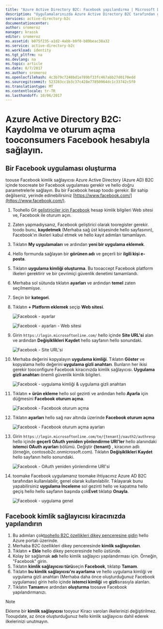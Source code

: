 ```yaml
---
title: "Azure Active Directory B2C: Facebook yapılandırma | Microsoft Docs"
description: "Uygulamalarınızda Azure Active Directory B2C tarafından güvenliği sağlanan Facebook hesaplarıyla kaydolma ve oturum açma tooconsumers sağlar."
services: active-directory-b2c
documentationcenter: 
author: sromeroz
manager: krassk
editor: sromeroz
ms.assetid: b875f235-a1d2-4abb-b9f0-b89beac38a32
ms.service: active-directory-b2c
ms.workload: identity
ms.tgt_pltfrm: na
ms.devlang: na
ms.topic: article
ms.date: 8/7/2017
ms.author: sromeroz
ms.openlocfilehash: 4c3b79c7248bd1e789bf33fc467abb27d0170edd
ms.sourcegitcommit: 523283cc1b3c37c428e77850964dc1c33742c5f0
ms.translationtype: MT
ms.contentlocale: tr-TR
ms.lasthandoff: 10/06/2017
---
```

# <a name="azure-active-directory-b2c-provide-sign-up-and-sign-in-tooconsumers-with-facebook-accounts"></a>Azure Active Directory B2C: Kaydolma ve oturum açma tooconsumers Facebook hesabıyla sağlayın.
## <a name="create-a-facebook-application"></a>Bir Facebook uygulaması oluşturma
toouse Facebook kimlik sağlayıcısı Azure Active Directory (Azure AD) B2C içinde toocreate bir Facebook uygulaması gerekir ve hello doğru parametrelerle sağlayın. Bu bir Facebook hesap toodo gerekir. Bir sahip değilseniz, yerinde edinebilirsiniz [https://www.facebook.com/](https://www.facebook.com/).

1. Toohello Git [geliştiriciler için Facebook](https://developers.facebook.com/) hesap kimlik bilgileri Web sitesi ve, Facebook ile oturum açın.
2. Zaten yapmadıysanız, Facebook geliştirici olarak tooregister gerekir. toodo bunu, **kaydetmek** (Merhaba sağ üst köşesinde hello sayfasının), Facebook'ın ilkeleri kabul etmek ve hello kayıt adımları tamamlayın.
3. Tıklatın **My uygulamaları** ve ardından **yeni bir uygulama eklemek**. 
4. Hello formunda sağlayan bir **görünen adı** ve geçerli bir **ilgili kişi e-posta**.
5. Tıklatın **uygulama kimliği oluşturma**. Bu tooaccept Facebook platform ilkeleri gerektirir ve bir çevrimiçi güvenlik denetimi tamamlandı.
6. Merhaba sol sütunda tıklatın **ayarları** ve ardından **temel** zaten seçilmemişse.
7. Seçin bir **kategori**. 
8. Tıklatın **+ Platform eklemek** seçip **Web sitesi**.
   
    ![Facebook - ayarlar](./media/active-directory-b2c-setup-fb-app/fb-settings.png)
   
    ![Facebook - ayarları - Web sitesi](./media/active-directory-b2c-setup-fb-app/fb-website.png)
9. Girin `https://login.microsoftonline.com/` hello içinde **Site URL'si** alan ve ardından **Değişiklikleri Kaydet** hello sayfanın hello sonundaki.
   
    ![Facebook - Site URL'si](./media/active-directory-b2c-setup-fb-app/fb-site-url.png)

10. Merhaba değerini kopyalayın **uygulama kimliği**. Tıklatın **Göster** ve kopyalama hello değerini **uygulama gizli anahtarı**. Bunların her ikisi gerekir tooconfigure Facebook kiracınızda kimlik sağlayıcısı. **Uygulama gizli anahtarı** önemli güvenlik kimlik bilgileri.
   
    ![Facebook - uygulama kimliği & uygulama gizli anahtarı](./media/active-directory-b2c-setup-fb-app/fb-app-id-app-secret.png)
11. Tıklatın **+ ürün ekleme** hello sol gezinti ve ardından hello **Ayarla** için düğmesini **Facebook oturum açma**.
   
    ![Facebook - Facebook oturum açma](./media/active-directory-b2c-setup-fb-app/fb-login.png)
12. Tıklatın **ayarları** hello sağ nav altında üzerinde **Facebook oturum açma**

    ![Facebook - Facebook oturum açma ayarları](./media/active-directory-b2c-setup-fb-app/fb-login-settings.png)
13. Girin `https://login.microsoftonline.com/te/{tenant}/oauth2/authresp` hello içinde **geçerli OAuth yeniden yönlendirme URI'ler** hello alanındaki **istemci OAuth ayarları** bölümü. Değiştir **{tenant}** , kiracının adlı (örneğin, contosob2c.onmicrosoft.com). Tıklatın **Değişiklikleri Kaydet** hello sayfanın hello sonundaki.
    
    ![Facebook - OAuth yeniden yönlendirme URI'si](./media/active-directory-b2c-setup-fb-app/fb-oauth-redirect-uri.png)
14. toomake Facebook uygulamanız toomake ihtiyacınız Azure AD B2C tarafından kullanılabilir, genel olarak kullanılabilir. Tıklayarak bunu yapabilirsiniz **uygulama İnceleme** sol gezinti hello ve kapatma hello geçiş hello hello sayfanın başında çok**Evet** tıklatıp **Onayla**.
    
    ![Facebook - uygulama genel](./media/active-directory-b2c-setup-fb-app/fb-app-public.png)

## <a name="configure-facebook-as-an-identity-provider-in-your-tenant"></a>Facebook kimlik sağlayıcısı kiracınızda yapılandırın
1. Bu adımları çok[toohello B2C özellikleri dikey penceresine gidin](active-directory-b2c-app-registration.md#navigate-to-b2c-settings) hello Azure portalı üzerinde.
2. Merhaba B2C özellikleri dikey penceresinde **kimlik sağlayıcıları**.
3. Tıklatın **+ Ekle** hello dikey penceresinde hello üstünde.
4. Kolay bir sağlamak **adı** hello kimlik sağlayıcı yapılandırması için. Örneğin, "Facebook" girin.
5. Tıklatın **kimlik sağlayıcısı türü**seçin **Facebook**, tıklatıp **Tamam**.
6. Tıklatın **bu kimlik sağlayıcısı'nı ayarlama** ve hello uygulama kimliği ve uygulama gizli anahtarı (Merhaba daha önce oluşturduğunuz Facebook uygulaması) girin hello içinde **istemci kimliği** ve **gizli**sırasıyla alanları.
7. Tıklatın **Tamam**ve ardından **oluşturma** toosave Facebook yapılandırmanızı.

> [!NOTE]
> Ekleme bir **kimlik sağlayıcısı** tooyour Kiracı varolan ilkelerinizi değiştirilmez. Tooupdate, az önce oluşturduğunuz hello kimlik sağlayıcısı dahil ederek ilkelerinizi unutmayın.
>